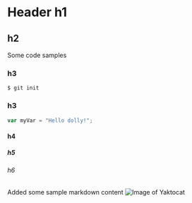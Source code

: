 # Header h1
## h2
Some code samples
### h3
```
$ git init
```
### h3 
``` javascript
var myVar = "Hello dolly!";
```
#### h4
##### h5
###### h6
Added some sample markdown content
![Image of Yaktocat](https://octodex.github.com/images/yaktocat.png)
